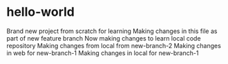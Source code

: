 # hello-world
Brand new project from scratch for learning
Making changes in this file as part of new feature branch
Now making changes to learn local code repository
Making changes from local from new-branch-2
Making changes in web for new-branch-1
Making changes in local for new-branch-1